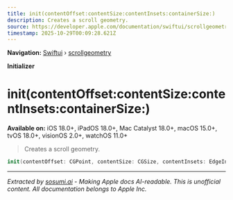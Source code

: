 ```yaml
---
title: init(contentOffset:contentSize:contentInsets:containerSize:)
description: Creates a scroll geometry.
source: https://developer.apple.com/documentation/swiftui/scrollgeometry/init(contentoffset:contentsize:contentinsets:containersize:)
timestamp: 2025-10-29T00:09:28.621Z
---
```


**Navigation:** [Swiftui](/documentation/swiftui) › [scrollgeometry](/documentation/swiftui/scrollgeometry)

**Initializer**

# init(contentOffset:contentSize:contentInsets:containerSize:)

**Available on:** iOS 18.0+, iPadOS 18.0+, Mac Catalyst 18.0+, macOS 15.0+, tvOS 18.0+, visionOS 2.0+, watchOS 11.0+

> Creates a scroll geometry.

```swift
init(contentOffset: CGPoint, contentSize: CGSize, contentInsets: EdgeInsets, containerSize: CGSize)
```

---

*Extracted by [sosumi.ai](https://sosumi.ai) - Making Apple docs AI-readable.*
*This is unofficial content. All documentation belongs to Apple Inc.*
